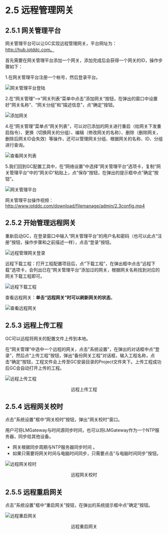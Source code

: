 # 2.5 远程管理网关

## 2.5.1 网关管理平台

网关管理平台可以让GC实现远程管理网关，平台网址为：http://hub.iotddc.com。

首先需要在网关管理平台添加一个网关，添加完成后会获得一个网关的ID，操作步骤如下：

1.在网关管理平台注册一个帐号，然后登录平台。

![网关管理平台登陆](assets/网关管理平台登陆.png)

2.在“网关管理”-->”网关列表“菜单中点击”添加网关“按钮，在弹出的窗口中设置好”网关名称“、“网关分组”和“描述信息”，点“确定”按钮。

![添加网关](assets/添加网关.png)

4.在“网关管理”菜单点“网关列表”，可以对已添加的网关进行重启（给网关下发重启指令）、更换（切换网关的分组）、编辑（修改网关的名称）、删除（删除网关，删除后网关ID会失效）等操作，还可以管理网关分组、根据网关的名称、ID、分组进行查询。

![查看网关列表](assets/查看网关列表.png)



5.我们回到GC配置工具中，在“网络设置”中选择”网关管理平台“选项卡，复制“网关管理平台”中的”网关ID“粘贴上，点”保存“按钮，在弹出的提示框中点”确定“按钮”。

![网关管理平台](assets/网关管理平台.png)

网关管理平台操作视频：http://www.iotddc.com/download/filemanage/admin/2.3config.mp4



## 2.5.2 开始管理远程网关

重新启动GC，在登录窗口中输入“网关管理平台”的用户名和密码（也可以此点“注册”按钮，操作步骤和之前描述一样），点击“登录”按钮。

![远程管理网关登录](assets/远程管理网关登录.png)

远程下载工程：打开工程配置项目后，点“下载工程”，在弹出框中点击“远程下载”选项卡，会列出已在“网关管理平台”添加过的网关，根据网关名称找到对应的网关下载工程即可。

![远程下载工程](assets/远程下载工程.png)

查看远程网关：**单击“远程网关”时可以刷新网关的状态**。

![查看远程网关](assets/查看远程网关.png)




## 2.5.3 远程上传工程

GC可以远程将网关的配置文件上传到本地。 

在“网关管理”中选中一个远程的网关，点击"系统设置"，在弹出的对话框中点“登录”，然后点“上传工程”按钮，弹出“备份网关工程”对话框，输入工程名称，点击“确定”按钮，工程文件会上传至GC安装目录的Project文件夹下。上传工程成功后GC会自动打开上传的工程。

![远程上传工程](assets/远程上传工程.png)

<center>远程上传工程</center>




## 2.5.4 远程网关校时

点击"系统设置"框中“网关校时”按钮，弹出"网关校时"窗口。

用户可将LMGateway与时间源同步时间，也可以将LMGateway作为一个NTP服务器，同步给其他设备。

- 网关根据同步周期与NTP服务器同步时间 。
- 如果只需要将网关时间与电脑时间同步，只需要点击“与电脑时间同步”按钮。

![远程网关校时](assets/远程网关校时.png)

<center>远程网关校时</center>



## 2.5.5 远程重启网关

点击"系统设置"框中“重启网关”按钮，在弹出的系统提示框中点”确定“按钮。

![远程重启网关](assets/远程重启网关.png)

<center>远程重启网关</center>
